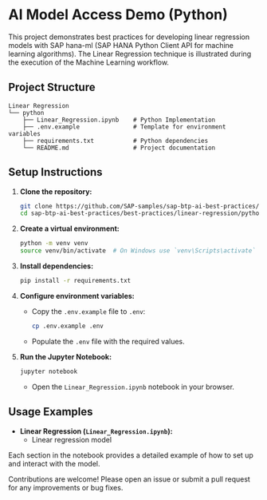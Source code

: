 # AI Model Access Demo (Python)

This project demonstrates best practices for developing linear regression models with SAP hana-ml (SAP HANA Python Client API for machine learning algorithms). The Linear Regression technique is illustrated during the execution of the Machine Learning workflow. 

## Project Structure
```
Linear Regression
└── python
    ├── Linear_Regression.ipynb    # Python Implementation
    ├── .env.example               # Template for environment variables
    ├── requirements.txt           # Python dependencies
    └── README.md                  # Project documentation
```

## Setup Instructions

1. **Clone the repository:**

   ```bash
   git clone https://github.com/SAP-samples/sap-btp-ai-best-practices/
   cd sap-btp-ai-best-practices/best-practices/linear-regression/python
   ```

2. **Create a virtual environment:**

   ```bash
   python -m venv venv
   source venv/bin/activate  # On Windows use `venv\Scripts\activate`
   ```

3. **Install dependencies:**

   ```bash
   pip install -r requirements.txt
   ```

4. **Configure environment variables:**

   - Copy the `.env.example` file to `.env`:
     ```bash
     cp .env.example .env
     ```
   - Populate the `.env` file with the required values.

5. **Run the Jupyter Notebook:**

   ```bash
   jupyter notebook
   ```
   - Open the `Linear_Regression.ipynb` notebook in your browser.


## Usage Examples

- **Linear Regression (`Linear_Regression.ipynb`):**
  - Linear regression model

Each section in the notebook provides a detailed example of how to set up and interact with the model.

Contributions are welcome! Please open an issue or submit a pull request for any improvements or bug fixes.